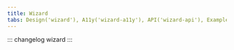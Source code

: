 ```yaml
---
title: Wizard
tabs: Design('wizard'), A11y('wizard-a11y'), API('wizard-api'), Example('wizard-code'), Changelog('wizard-changelog')
---
```


::: changelog wizard :::

